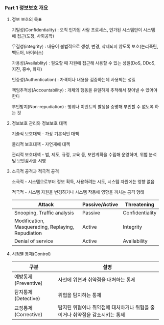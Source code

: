 ### Part 1 정보보호 개요

1. 정보 보호의 목표
    
    기밀성(Confidentiality) : 오직 인가된 사람 프로세스, 인가된 시스템만이 시스템에 접근(도청, 사회공학)
    
    무결성(integrity) : 내용이 불법적으로 생성, 변경, 삭제되지 않도록 보호(논리폭탄, 백도어, 바이러스)
    
    가용성(Availablity) : 필요할 때 자원에 접근해 사용할 수 있는 성질(DoS, DDoS, 지진, 홍수, 화재)
    
    인증성(Authentication) : 자격이나 내용을 검증하는데 사용되는 성질
    
    책임추적성(Accountability) : 개체의 행동을 유일하게 추적해서 찾아낼 수 있어야 한다
    
    부인방지(Non-repudiation) : 행위나 이벤트의 발생을 증명해 부인할 수 없도록 하는 것
    
2. 정보보호 관리와 정보보호 대책
    
    기술적 보호대책 - 가장 기본적인 대책
    
    물리적 보호대책 - 자연재해 대책
    
    관리적 보호대책 - 법, 제도, 규정, 교육 등, 보안계획을 수립해 운영하며, 위험 분석 및 보안감사를 시행
    

3. 소극적 공격과 적극적 공격
    
    소극적 - 시스템으로부터 정보 획득, 사용하려는 시도, 시스템 자원에는 영향 없음
    
    적극적 - 시스템 자원을 변경하거나 시스템 작동에 영향을 끼치는 공격 형태
    
    | Attack | Passive/Active | Threatening |
    | --- | --- | --- |
    | Snooping, Traffic analysis | Passive | Confidentiality |
    | Modification, Masquerading, Replaying, Repudiation  | Active | Integrity |
    | Denial of service | Active | Availability |
    
4. 시점별 통제(Control)
    
    
    | 구분 | 설명 |
    | --- | --- |
    | 예방통제(Preventive) | 사전에 위협과 취약점을 대처하는 통제 |
    | 탐지통제(Detective) | 위협을 탐지하는 통제 |
    | 교정통제(Corrective) | 탐지된 위협이나 취약점에 대처하거나 위협을 줄이거나 취약점을 감소시키는 통제 |